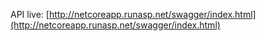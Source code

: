 API live: [http://netcoreapp.runasp.net/swagger/index.html](http://netcoreapp.runasp.net/swagger/index.html)
